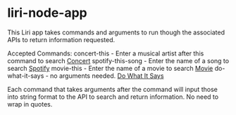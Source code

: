 # liri-node-app

This Liri app takes commands and arguments to run though the associated APIs to return information requested.

Accepted Commands:
concert-this - Enter a musical artist after this command to search [Concert](Screenshots/liriDefaultAndConcert.png)
spotify-this-song - Enter the name of a song to search [Spotify](Screenshots/liriSpotify.png)
movie-this - Enter the name of a movie to search [Movie](Screenshots/liriMovie.png)
do-what-it-says - no arguments needed. [Do What It Says](Screenshots/liriDoWhatItSays.png)

Each command that takes arguments after the command will input those into string format to the API to search and return information. No need to wrap in quotes.


